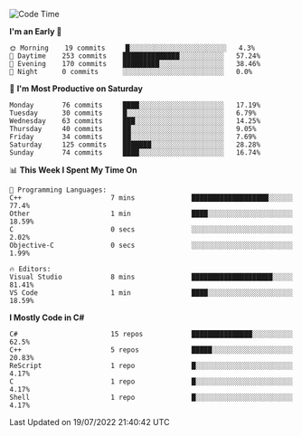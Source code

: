 <!--START_SECTION:waka-->
![Code Time](http://img.shields.io/badge/Code%20Time-803%20hrs%2046%20mins-blue)

**I'm an Early 🐤** 

```text
🌞 Morning    19 commits     █░░░░░░░░░░░░░░░░░░░░░░░░   4.3% 
🌆 Daytime    253 commits    ██████████████░░░░░░░░░░░   57.24% 
🌃 Evening    170 commits    █████████░░░░░░░░░░░░░░░░   38.46% 
🌙 Night      0 commits      ░░░░░░░░░░░░░░░░░░░░░░░░░   0.0%

```
📅 **I'm Most Productive on Saturday** 

```text
Monday       76 commits     ████░░░░░░░░░░░░░░░░░░░░░   17.19% 
Tuesday      30 commits     █░░░░░░░░░░░░░░░░░░░░░░░░   6.79% 
Wednesday    63 commits     ███░░░░░░░░░░░░░░░░░░░░░░   14.25% 
Thursday     40 commits     ██░░░░░░░░░░░░░░░░░░░░░░░   9.05% 
Friday       34 commits     ██░░░░░░░░░░░░░░░░░░░░░░░   7.69% 
Saturday     125 commits    ███████░░░░░░░░░░░░░░░░░░   28.28% 
Sunday       74 commits     ████░░░░░░░░░░░░░░░░░░░░░   16.74%

```


📊 **This Week I Spent My Time On** 

```text
💬 Programming Languages: 
C++                      7 mins              ███████████████████░░░░░░   77.4% 
Other                    1 min               ████░░░░░░░░░░░░░░░░░░░░░   18.59% 
C                        0 secs              ░░░░░░░░░░░░░░░░░░░░░░░░░   2.02% 
Objective-C              0 secs              ░░░░░░░░░░░░░░░░░░░░░░░░░   1.99%

🔥 Editors: 
Visual Studio            8 mins              ████████████████████░░░░░   81.41% 
VS Code                  1 min               ████░░░░░░░░░░░░░░░░░░░░░   18.59%

```

**I Mostly Code in C#** 

```text
C#                       15 repos            ███████████████░░░░░░░░░░   62.5% 
C++                      5 repos             █████░░░░░░░░░░░░░░░░░░░░   20.83% 
ReScript                 1 repo              █░░░░░░░░░░░░░░░░░░░░░░░░   4.17% 
C                        1 repo              █░░░░░░░░░░░░░░░░░░░░░░░░   4.17% 
Shell                    1 repo              █░░░░░░░░░░░░░░░░░░░░░░░░   4.17%

```



 Last Updated on 19/07/2022 21:40:42 UTC
<!--END_SECTION:waka-->

